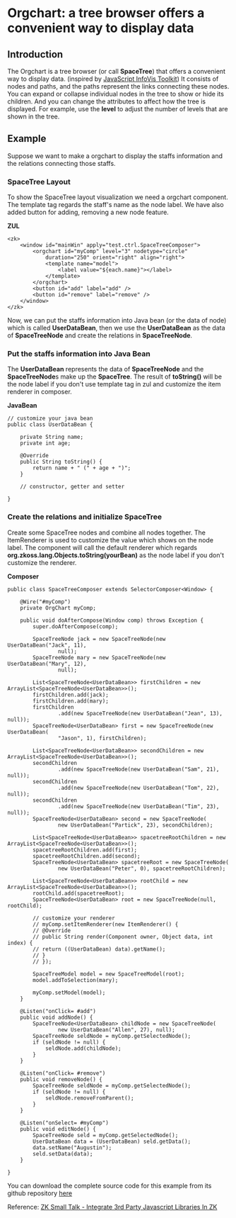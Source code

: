 # Orgchart: a tree browser offers a convenient way to display data

## Introduction

  The Orgchart is a tree browser (or call **SpaceTree**) that offers a convenient way to display data. (inspired by [JavaScript InfoVis Toolkit](http://philogb.github.com/jit/demos.html)) It consists of nodes and paths, and the paths represent the links connecting these nodes. You can expand or collapse individual nodes in the tree to show or hide its children. And you can change the attributes to affect how the tree is displayed. For example, use the **level** to adjust the number of levels that are shown in the tree. 

## Example

Suppose we want to make a orgchart to display the staffs information and the relations connecting those staffs.

### SpaceTree Layout

To show the SpaceTree layout visualization we need a orgchart component. 
The template tag regards the staff's name as the node label. 
We have also added button for adding, removing a new node feature.

**ZUL**
  
	<zk>
		<window id="mainWin" apply="test.ctrl.SpaceTreeComposer">
			<orgchart id="myComp" level="3" nodetype="circle"
				duration="250" orient="right" align="right">
				<template name="model">
					<label value="${each.name}"></label>
				</template>
			</orgchart>
			<button id="add" label="add" />
			<button id="remove" label="remove" />
		</window>
	</zk>


Now, we can put the staffs information into Java bean (or the data of node) which is called **UserDataBean**, then we use the **UserDataBean** as the data of **SpaceTreeNode** and create the relations in **SpaceTreeNode**.

### Put the staffs information into Java Bean

The **UserDataBean** represents the data of **SpaceTreeNode** and the **SpaceTreeNode**s make up the **SpaceTree**.
The result of **toString()** will be the node label if you don't use template tag in zul and customize the item renderer in composer.  

**JavaBean**
  
    // customize your java bean
    public class UserDataBean {

		private String name;
		private int age;
	
		@Override
		public String toString() {
			return name + " (" + age + ")";
		}
		
		// constructor, getter and setter
	
	}
    
### Create the relations and initialize SpaceTree

Create some SpaceTree nodes and combine all nodes together.
The ItemRenderer is used to customize the value which shows on the node label.
The component will call the default renderer which regards **org.zkoss.lang.Objects.toString(yourBean)** as the node label if you don't customize the renderer.  

**Composer**
  
    public class SpaceTreeComposer extends SelectorComposer<Window> {

		@Wire("#myComp")
		private OrgChart myComp;
	
		public void doAfterCompose(Window comp) throws Exception {
			super.doAfterCompose(comp);
	
			SpaceTreeNode jack = new SpaceTreeNode(new UserDataBean("Jack", 11),
					null);
			SpaceTreeNode mary = new SpaceTreeNode(new UserDataBean("Mary", 12),
					null);
	
			List<SpaceTreeNode<UserDataBean>> firstChildren = new ArrayList<SpaceTreeNode<UserDataBean>>();
			firstChildren.add(jack);
			firstChildren.add(mary);
			firstChildren
					.add(new SpaceTreeNode(new UserDataBean("Jean", 13), null));
			SpaceTreeNode<UserDataBean> first = new SpaceTreeNode(new UserDataBean(
					"Jason", 1), firstChildren);
	
			List<SpaceTreeNode<UserDataBean>> secondChildren = new ArrayList<SpaceTreeNode<UserDataBean>>();
			secondChildren
					.add(new SpaceTreeNode(new UserDataBean("Sam", 21), null));
			secondChildren
					.add(new SpaceTreeNode(new UserDataBean("Tom", 22), null));
			secondChildren
					.add(new SpaceTreeNode(new UserDataBean("Tim", 23), null));
			SpaceTreeNode<UserDataBean> second = new SpaceTreeNode(
					new UserDataBean("Partick", 23), secondChildren);
	
			List<SpaceTreeNode<UserDataBean>> spacetreeRootChildren = new ArrayList<SpaceTreeNode<UserDataBean>>();
			spacetreeRootChildren.add(first);
			spacetreeRootChildren.add(second);
			SpaceTreeNode<UserDataBean> spacetreeRoot = new SpaceTreeNode(
					new UserDataBean("Peter", 0), spacetreeRootChildren);
	
			List<SpaceTreeNode<UserDataBean>> rootChild = new ArrayList<SpaceTreeNode<UserDataBean>>();
			rootChild.add(spacetreeRoot);
			SpaceTreeNode<UserDataBean> root = new SpaceTreeNode(null, rootChild);
	
			// customize your renderer
			// myComp.setItemRenderer(new ItemRenderer() {
			// @Override
			// public String render(Component owner, Object data, int index) {
			// return ((UserDataBean) data).getName();
			// }
			// });
	
			SpaceTreeModel model = new SpaceTreeModel(root);
			model.addToSelection(mary);
			
			myComp.setModel(model);
		}
	
		@Listen("onClick= #add")
		public void addNode() {
			SpaceTreeNode<UserDataBean> childNode = new SpaceTreeNode(
					new UserDataBean("Allen", 27), null);
			SpaceTreeNode seldNode = myComp.getSelectedNode();
			if (seldNode != null) {
				seldNode.add(childNode);
			}
		}
	
		@Listen("onClick= #remove")
		public void removeNode() {
			SpaceTreeNode seldNode = myComp.getSelectedNode();
			if (seldNode != null) {
				seldNode.removeFromParent();
			}
		}
	
		@Listen("onSelect= #myComp")
		public void editNode() {
			SpaceTreeNode seld = myComp.getSelectedNode();
			UserDataBean data = (UserDataBean) seld.getData();
			data.setName("Augustin");
			seld.setData(data);
		}
	
	}

You can download the complete source code for this example from its github repository [here](https://github.com/huangnoah/zkorgchart) 

Reference: [ZK Small Talk - Integrate 3rd Party Javascript Libraries In ZK](http://books.zkoss.org/wiki/Small_Talks/2012/November/Integrate_3rd_Party_Javascript_Libraries_In_ZK)
